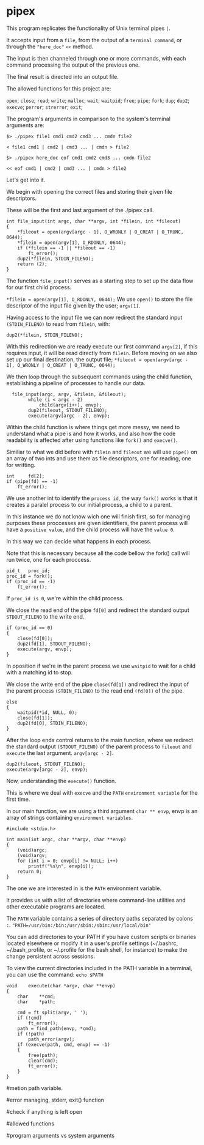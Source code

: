
# pipex 
This program replicates the functionality of Unix terminal pipes `|`. 

It accepts input from a `file`, from the output of a `terminal command`, or through the `"here_doc"` `<<` method. 

The input is then channeled through one or more commands, with each command processing the output of the previous one. 

The final result is directed into an output file.

The allowed functions for this project are: 

`open`; `close`; `read`; `write`; `malloc`; `wait`; `waitpid`; `free`; `pipe`; `fork`; `dup`; `dup2`; `execve`; `perror`; `strerror`; `exit`;

The program's arguments in comparison to the system's terminal arguments are:

`$> ./pipex file1 cmd1 cmd2 cmd3 ... cmdn file2`

`< file1 cmd1 | cmd2 | cmd3 ... | cmdn > file2`

`$> ./pipex here_doc eof cmd1 cmd2 cmd3 ... cmdn file2`

`<< eof cmd1 | cmd2 | cmd3 ... | cmdn > file2`

Let's get into it.

We begin with opening the correct files and storing their given file descriptors. 

These will be the first and last argument of the ./pipex call.

	int	file_input(int argc, char **argv, int *filein, int *fileout)
	{
		*fileout = open(argv[argc - 1], O_WRONLY | O_CREAT | O_TRUNC, 0644);
		*filein = open(argv[1], O_RDONLY, 0644);
		if (*filein == -1 || *fileout == -1)
			ft_error();
		dup2(*filein, STDIN_FILENO);
		return (2);
	}

The function `file_input()` serves as a starting step to set up the data flow for our first child process. 

`*filein = open(argv[1], O_RDONLY, 0644);`  We use `open()` to store the file descriptor of the input file given by the user; `argv[1]`.

Having access to the input file we can now redirect the standard input `(STDIN_FILENO)` to read from `filein`, with:

	dup2(*filein, STDIN_FILENO);

With this redirection we are ready execute our first command `argv[2]`, if this requires input, it will be read directly from `filein`.
Before moving on we also set up our final destination, the output file; `*fileout = open(argv[argc - 1], O_WRONLY | O_CREAT | O_TRUNC, 0644);`

We then loop through the subsequent commands using the child function, establishing a pipeline of processes to handle our data.
		
	  file_input(argc, argv, &filein, &fileout);
			while (i < argc - 2)
				child(argv[i++], envp);
			dup2(fileout, STDOUT_FILENO);
			execute(argv[argc - 2], envp);

  Within the child function is where things get more messy, we need to understand what a pipe is and how it works, and also how the code readability is affected after using functions like `fork()` and `execve()`.
  
  Similiar to what we did before with `filein` and `fileout` we will use  `pipe()` on an array of two ints and use them as file descriptors, one for reading, one for writting.
	
	int		fd[2];
	if (pipe(fd) == -1)
	    ft_error();

We use another int to identify the `process id`, the way `fork()` works is that it creates a paralel process to our initial process, a child to a parent. 

In this instance we do not know wich one will finish first, so for managing purposes these proccesses are given identifiers, the parent process will have a `positive value`, and the child process will have the `value 0`.

In this way we can decide what happens in each process. 

Note that this is necessary because all the code bellow the fork() call will run twice, one for each proccess.

	pid_t	proc_id;
	proc_id = fork();
	if (proc_id == -1)
		ft_error();

If `proc_id is 0`, we're within the child process. 

We close the read end of the pipe `fd[0]` and redirect the standard output `STDOUT_FILENO` to the write end.  

	if (proc_id == 0)
	{
		close(fd[0]);
		dup2(fd[1], STDOUT_FILENO);
		execute(argv, envp);
	}
  
In oposition if we're in the parent process we use `waitpid` to wait for a child with a matching id to stop. 

We close the write end of the pipe `close(fd[1])` and redirect the input of the parent process `(STDIN_FILENO)` to the read end `(fd[0])` of the pipe.

	else
	{
		waitpid(*id, NULL, 0);
		close(fd[1]);
		dup2(fd[0], STDIN_FILENO);
	}

After the loop ends control returns to the main function, where we redirect the standard output `(STDOUT_FILENO)` of the parent process to `fileout` and `execute` the last argument. `argv[argc - 2]`.

	dup2(fileout, STDOUT_FILENO);
	execute(argv[argc - 2], envp);

Now, understanding the `execute()` function. 

This is where we deal with `execve` and the `PATH` `environment variable` for the first time.

In our main function, we are using a third argument `char ** envp`, envp is an array of strings containing `environment variables`. 

	#include <stdio.h>
	
	int main(int argc, char **argv, char **envp) 
	{
		(void)argc;
		(void)argv;
		for (int i = 0; envp[i] != NULL; i++)
			printf("%s\n", envp[i]);
		return 0;
	}

The one we are interested in is the `PATH` environment variable.

It provides us with a list of directories where command-line utilities and other executable programs are located. 

The `PATH` variable contains a series of directory paths separated by colons `:`. `"PATH=/usr/bin:/bin:/usr/sbin:/sbin:/usr/local/bin"`

You can add directories to your PATH if you have custom scripts or binaries located elsewhere or modify it in a user's profile settings (~/.bashrc, ~/.bash_profile, or ~/.profile for the bash shell, for instance) to make the change persistent across sessions.

To view the current directories included in the PATH variable in a terminal, you can use the command: `echo $PATH`

	void	execute(char *argv, char **envp)
	{
		char	**cmd;
		char	*path;
	
		cmd = ft_split(argv, ' ');
		if (!cmd)
			ft_error();
		path = find_path(envp, *cmd);
		if (!path)
			path_error(argv);
		if (execve(path, cmd, envp) == -1)
		{
			free(path);
			clear(cmd);
			ft_error();
		}
	}

#metion path variable.

#error managing, stderr, exit() function

#check if anything is left open

#allowed functions

#program arguments vs system arguments

